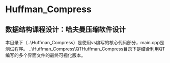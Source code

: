 # Huffman_Compress
## 数据结构课程设计：哈夫曼压缩软件设计
本目录下（..\Huffman_Compress）是使用vs编写的核心代码部分，main.cpp是测试程序。
..\Huffman_Compress\QTHuffman_Compress目录下是结合利用QT编写的多个界面文件的最终可视化版本。
